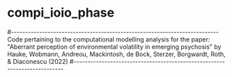 # compi_ioio_phase


#--------------------------------------------------------------------------
 Code pertaining to the computational modelling analysis for the paper:
 "Aberrant perception of environmental volatility in emerging psychosis"
                                  by
 Hauke, Wobmann, Andreou, Mackintosh, de Bock, Sterzer, Borgwardt, Roth, &
                              Diaconescu (2022)
#--------------------------------------------------------------------------
